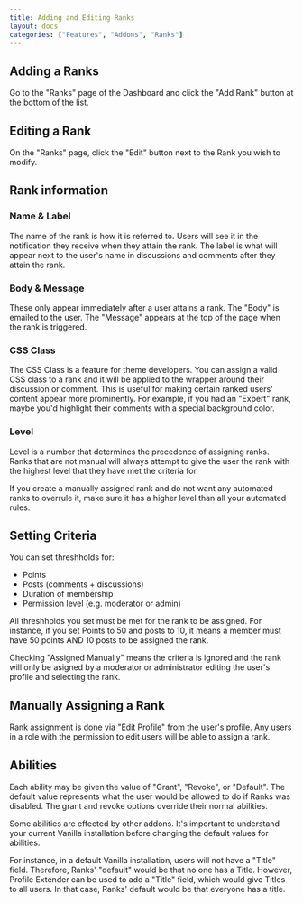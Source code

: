 ```yaml
---
title: Adding and Editing Ranks
layout: docs
categories: ["Features", "Addons", "Ranks"]
---
```


## Adding a Ranks

Go to the "Ranks" page of the Dashboard and click the "Add Rank" button at the bottom of the list.

## Editing a Rank

On the "Ranks" page, click the "Edit" button next to the Rank you wish to modify.

## Rank information

### Name & Label

The name of the rank is how it is referred to. Users will see it in the notification they receive when they attain the rank. The label is what will appear next to the user's name in discussions and comments after they attain the rank.

### Body & Message

These only appear immediately after a user attains a rank. The "Body" is emailed to the user. The "Message" appears at the top of the page when the rank is triggered.

### CSS Class

The CSS Class is a feature for theme developers. You can assign a valid CSS class to a rank and it will be applied to the wrapper around their discussion or comment. This is useful for making certain ranked users' content appear more prominently. For example, if you had an "Expert" rank, maybe you'd highlight their comments with a special background color.

### Level

Level is a number that determines the precedence of assigning ranks. Ranks that are not manual will always attempt to give the user the rank with the highest level that they have met the criteria for.

If you create a manually assigned rank and do not want any automated ranks to overrule it, make sure it has a higher level than all your automated rules.

## Setting Criteria

You can set threshholds for:

* Points
* Posts (comments + discussions)
* Duration of membership
* Permission level (e.g. moderator or admin)

All threshholds you set must be met for the rank to be assigned. For instance, if you set Points to 50 and posts to 10, it means a member must have 50 points AND 10 posts to be assigned the rank.

Checking "Assigned Manually" means the criteria is ignored and the rank will only be asigned by a moderator or administrator editing the user's profile and selecting the rank.

## Manually Assigning a Rank

Rank assignment is done via "Edit Profile" from the user's profile. Any users in a role with the permission to edit users will be able to assign a rank.

## Abilities

Each ability may be given the value of "Grant", "Revoke", or "Default". The default value represents what the user would be allowed to do if Ranks was disabled. The grant and revoke options override their normal abilities.

Some abilities are effected by other addons. It's important to understand your current Vanilla installation before changing the default values for abilities.

For instance, in a default Vanilla installation, users will not have a "Title" field. Therefore, Ranks' "default" would be that no one has a Title. However, Profile Extender can be used to add a "Title" field, which would give Titles to all users. In that case, Ranks' default would be that everyone has a title.

